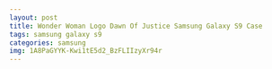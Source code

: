 ```yaml
---
layout: post
title: Wonder Woman Logo Dawn Of Justice Samsung Galaxy S9 Case
tags: samsung galaxy s9
categories: samsung
img: 1A8PaGYYK-Kwi1tE5d2_BzFLIIzyXr94r
---
```

